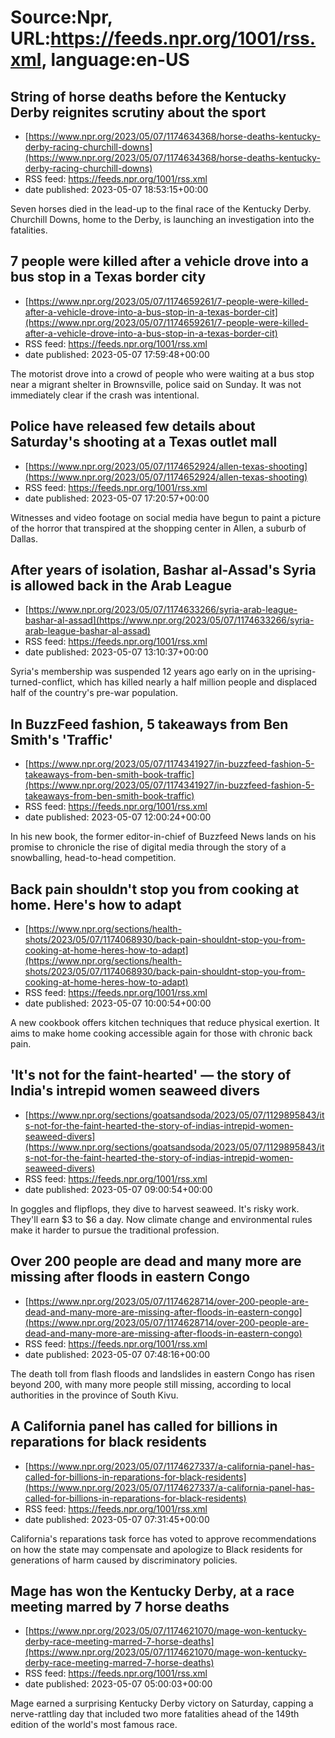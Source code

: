 # Source:Npr, URL:https://feeds.npr.org/1001/rss.xml, language:en-US

## String of horse deaths before the Kentucky Derby reignites scrutiny about the sport
 - [https://www.npr.org/2023/05/07/1174634368/horse-deaths-kentucky-derby-racing-churchill-downs](https://www.npr.org/2023/05/07/1174634368/horse-deaths-kentucky-derby-racing-churchill-downs)
 - RSS feed: https://feeds.npr.org/1001/rss.xml
 - date published: 2023-05-07 18:53:15+00:00

Seven horses died in the lead-up to the final race of the Kentucky Derby. Churchill Downs, home to the Derby, is launching an investigation into the fatalities.

## 7 people were killed after a vehicle drove into a bus stop in a Texas border city
 - [https://www.npr.org/2023/05/07/1174659261/7-people-were-killed-after-a-vehicle-drove-into-a-bus-stop-in-a-texas-border-cit](https://www.npr.org/2023/05/07/1174659261/7-people-were-killed-after-a-vehicle-drove-into-a-bus-stop-in-a-texas-border-cit)
 - RSS feed: https://feeds.npr.org/1001/rss.xml
 - date published: 2023-05-07 17:59:48+00:00

The motorist drove into a crowd of people who were waiting at a bus stop near a migrant shelter in Brownsville, police said on Sunday. It was not immediately clear if the crash was intentional.

## Police have released few details about Saturday's shooting at a Texas outlet mall
 - [https://www.npr.org/2023/05/07/1174652924/allen-texas-shooting](https://www.npr.org/2023/05/07/1174652924/allen-texas-shooting)
 - RSS feed: https://feeds.npr.org/1001/rss.xml
 - date published: 2023-05-07 17:20:57+00:00

Witnesses and video footage on social media have begun to paint a picture of the horror that transpired at the shopping center in Allen, a suburb of Dallas.

## After years of isolation, Bashar al-Assad's Syria is allowed back in the Arab League
 - [https://www.npr.org/2023/05/07/1174633266/syria-arab-league-bashar-al-assad](https://www.npr.org/2023/05/07/1174633266/syria-arab-league-bashar-al-assad)
 - RSS feed: https://feeds.npr.org/1001/rss.xml
 - date published: 2023-05-07 13:10:37+00:00

Syria's membership was suspended 12 years ago early on in the uprising-turned-conflict, which has killed nearly a half million people and displaced half of the country's pre-war  population.

## In BuzzFeed fashion, 5 takeaways from Ben Smith's 'Traffic'
 - [https://www.npr.org/2023/05/07/1174341927/in-buzzfeed-fashion-5-takeaways-from-ben-smith-book-traffic](https://www.npr.org/2023/05/07/1174341927/in-buzzfeed-fashion-5-takeaways-from-ben-smith-book-traffic)
 - RSS feed: https://feeds.npr.org/1001/rss.xml
 - date published: 2023-05-07 12:00:24+00:00

In his new book, the former editor-in-chief of Buzzfeed News lands on his promise to chronicle the rise of digital media through the story of a snowballing, head-to-head competition.

## Back pain shouldn't stop you from cooking at home. Here's how to adapt
 - [https://www.npr.org/sections/health-shots/2023/05/07/1174068930/back-pain-shouldnt-stop-you-from-cooking-at-home-heres-how-to-adapt](https://www.npr.org/sections/health-shots/2023/05/07/1174068930/back-pain-shouldnt-stop-you-from-cooking-at-home-heres-how-to-adapt)
 - RSS feed: https://feeds.npr.org/1001/rss.xml
 - date published: 2023-05-07 10:00:54+00:00

A new cookbook offers kitchen techniques that reduce physical exertion. It aims to make home cooking accessible again for those with chronic back pain.

## 'It's not for the faint-hearted' — the story of India's intrepid women seaweed divers
 - [https://www.npr.org/sections/goatsandsoda/2023/05/07/1129895843/its-not-for-the-faint-hearted-the-story-of-indias-intrepid-women-seaweed-divers](https://www.npr.org/sections/goatsandsoda/2023/05/07/1129895843/its-not-for-the-faint-hearted-the-story-of-indias-intrepid-women-seaweed-divers)
 - RSS feed: https://feeds.npr.org/1001/rss.xml
 - date published: 2023-05-07 09:00:54+00:00

In goggles and flipflops, they dive to harvest seaweed. It's risky work. They'll earn $3 to $6 a day. Now climate change and environmental rules make it harder to pursue the traditional profession.

## Over 200 people are dead and many more are missing after floods in eastern Congo
 - [https://www.npr.org/2023/05/07/1174628714/over-200-people-are-dead-and-many-more-are-missing-after-floods-in-eastern-congo](https://www.npr.org/2023/05/07/1174628714/over-200-people-are-dead-and-many-more-are-missing-after-floods-in-eastern-congo)
 - RSS feed: https://feeds.npr.org/1001/rss.xml
 - date published: 2023-05-07 07:48:16+00:00

The death toll from flash floods and landslides in eastern Congo has risen beyond 200, with many more people still missing, according to local authorities in the province of South Kivu.

## A California panel has called for billions in reparations for black residents
 - [https://www.npr.org/2023/05/07/1174627337/a-california-panel-has-called-for-billions-in-reparations-for-black-residents](https://www.npr.org/2023/05/07/1174627337/a-california-panel-has-called-for-billions-in-reparations-for-black-residents)
 - RSS feed: https://feeds.npr.org/1001/rss.xml
 - date published: 2023-05-07 07:31:45+00:00

California's reparations task force has voted to approve recommendations on how the state may compensate and apologize to Black residents for generations of harm caused by discriminatory policies.

## Mage has won the Kentucky Derby, at a race meeting marred by 7 horse deaths
 - [https://www.npr.org/2023/05/07/1174621070/mage-won-kentucky-derby-race-meeting-marred-7-horse-deaths](https://www.npr.org/2023/05/07/1174621070/mage-won-kentucky-derby-race-meeting-marred-7-horse-deaths)
 - RSS feed: https://feeds.npr.org/1001/rss.xml
 - date published: 2023-05-07 05:00:03+00:00

Mage earned a surprising Kentucky Derby victory on Saturday, capping a nerve-rattling day that included two more fatalities ahead of the 149th edition of the world's most famous race.

